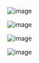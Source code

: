 ![image](https://github.com/user-attachments/assets/1be58e7d-6e5f-4cbb-b29c-d2e3f1b2c7eb)

![image](https://github.com/user-attachments/assets/802cb78a-2c18-40e9-a485-5f914512f0ff)

![image](https://github.com/user-attachments/assets/1429d03a-0b2d-4ee9-bf9f-5739c39a9463)

![image](https://github.com/user-attachments/assets/3e840819-1619-4017-ba08-258bb5e9fe54)
